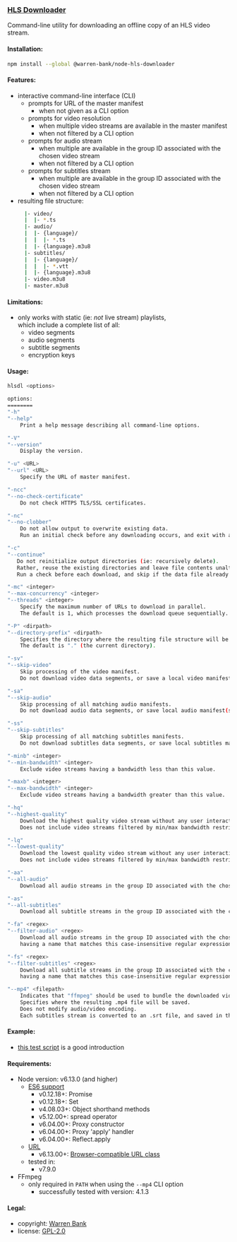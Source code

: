 ### [HLS Downloader](https://github.com/warren-bank/node-hls-downloader)

Command-line utility for downloading an offline copy of an HLS video stream.

#### Installation:

```bash
npm install --global @warren-bank/node-hls-downloader
```

#### Features:

* interactive command-line interface (CLI)
  * prompts for URL of the master manifest
    * when not given as a CLI option
  * prompts for video resolution
    * when multiple video streams are available in the master manifest
    * when not filtered by a CLI option
  * prompts for audio stream
    * when multiple are available in the group ID associated with the chosen video stream
    * when not filtered by a CLI option
  * prompts for subtitles stream
    * when multiple are available in the group ID associated with the chosen video stream
    * when not filtered by a CLI option
* resulting file structure:
  ```bash
    |- video/
    |  |- *.ts
    |- audio/
    |  |- {language}/
    |  |  |- *.ts
    |  |- {language}.m3u8
    |- subtitles/
    |  |- {language}/
    |  |  |- *.vtt
    |  |- {language}.m3u8
    |- video.m3u8
    |- master.m3u8
  ```

#### Limitations:

* only works with static (ie: _not_ live stream) playlists,<br>which include a complete list of all:
  * video segments
  * audio segments
  * subtitle segments
  * encryption keys

#### Usage:

```bash
hlsdl <options>

options:
========
"-h"
"--help"
    Print a help message describing all command-line options.

"-V"
"--version"
    Display the version.

"-u" <URL>
"--url" <URL>
    Specify the URL of master manifest.

"-ncc"
"--no-check-certificate"
    Do not check HTTPS TLS/SSL certificates.

"-nc"
"--no-clobber"
    Do not allow output to overwrite existing data.
    Run an initial check before any downloading occurs, and exit with a warning if a collision is detected.

"-c"
"--continue"
   Do not reinitialize output directories (ie: recursively delete).
   Rather, reuse the existing directories and leave file contents unaltered.
   Run a check before each download, and skip if the data file already exists in the output directory.

"-mc" <integer>
"--max-concurrency" <integer>
"--threads" <integer>
    Specify the maximum number of URLs to download in parallel.
    The default is 1, which processes the download queue sequentially.

"-P" <dirpath>
"--directory-prefix" <dirpath>
    Specifies the directory where the resulting file structure will be saved to.
    The default is "." (the current directory).

"-sv"
"--skip-video"
    Skip processing of the video manifest.
    Do not download video data segments, or save a local video manifest.

"-sa"
"--skip-audio"
    Skip processing of all matching audio manifests.
    Do not download audio data segments, or save local audio manifest(s).

"-ss"
"--skip-subtitles"
    Skip processing of all matching subtitles manifests.
    Do not download subtitles data segments, or save local subtitles manifest(s).

"-minb" <integer>
"--min-bandwidth" <integer>
    Exclude video streams having a bandwidth less than this value.

"-maxb" <integer>
"--max-bandwidth" <integer>
    Exclude video streams having a bandwidth greater than this value.

"-hq"
"--highest-quality"
    Download the highest quality video stream without any user interaction.
    Does not include video streams filtered by min/max bandwidth restrictions.

"-lq"
"--lowest-quality"
    Download the lowest quality video stream without any user interaction.
    Does not include video streams filtered by min/max bandwidth restrictions.

"-aa"
"--all-audio"
    Download all audio streams in the group ID associated with the chosen video stream.

"-as"
"--all-subtitles"
    Download all subtitle streams in the group ID associated with the chosen video stream.

"-fa" <regex>
"--filter-audio" <regex>
    Download all audio streams in the group ID associated with the chosen video stream,
    having a name that matches this case-insensitive regular expression pattern.

"-fs" <regex>
"--filter-subtitles" <regex>
    Download all subtitle streams in the group ID associated with the chosen video stream,
    having a name that matches this case-insensitive regular expression pattern.

"--mp4" <filepath>
    Indicates that "ffmpeg" should be used to bundle the downloaded video stream into an .mp4 file container.
    Specifies where the resulting .mp4 file will be saved.
    Does not modify audio/video encoding.
    Each subtitles stream is converted to an .srt file, and saved in the same directory as the .mp4 file.
```

#### Example:

* [this test script](https://github.com/warren-bank/node-hls-downloader/blob/master/tests/run.sh) is a good introduction

#### Requirements:

* Node version: v6.13.0 (and higher)
  * [ES6 support](http://node.green/)
    * v0.12.18+: Promise
    * v0.12.18+: Set
    * v4.08.03+: Object shorthand methods
    * v5.12.00+: spread operator
    * v6.04.00+: Proxy constructor
    * v6.04.00+: Proxy 'apply' handler
    * v6.04.00+: Reflect.apply
  * [URL](https://nodejs.org/api/url.html)
    * v6.13.00+: [Browser-compatible URL class](https://nodejs.org/api/url.html#url_class_url)
  * tested in:
    * v7.9.0
* FFmpeg
  * only required in `PATH` when using the `--mp4` CLI option
    * successfully tested with version: 4.1.3

#### Legal:

* copyright: [Warren Bank](https://github.com/warren-bank)
* license: [GPL-2.0](https://www.gnu.org/licenses/old-licenses/gpl-2.0.txt)
